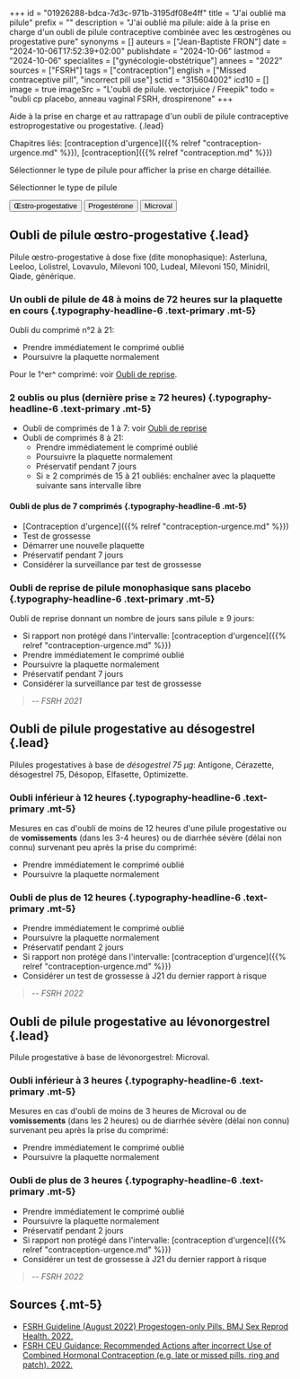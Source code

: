 +++
id = "01926288-bdca-7d3c-971b-3195df08e4ff"
title = "J'ai oublié ma pilule"
prefix = ""
description = "J'ai oublié ma pilule: aide à la prise en charge d'un oubli de pilule contraceptive combinée avec les œstrogènes ou progestative pure"
synonyms = []
auteurs = ["Jean-Baptiste FRON"]
date = "2024-10-06T17:52:39+02:00"
publishdate = "2024-10-06"
lastmod = "2024-10-06"
specialites = ["gynécologie-obstétrique"]
annees = "2022"
sources = ["FSRH"]
tags = ["contraception"]
english = ["Missed contraceptive pill", "incorrect pill use"]
sctid = "315604002"
icd10 = []
image = true
imageSrc = "L'oubli de pilule. vectorjuice / Freepik"
todo = "oubli cp placebo, anneau vaginal FSRH, drospirenone"
+++

Aide à la prise en charge et au rattrapage d'un oubli de pilule contraceptive estroprogestative ou progestative.
{.lead}

Chapitres liés: [contraception d'urgence]({{% relref "contraception-urgence.md" %}}), [contraception]({{% relref "contraception.md" %}})

Sélectionner le type de pilule pour afficher la prise en charge détaillée.

<div class="card card-body shadow-none my-2 flex-row justify-content-between bg-primary-light">
  <div>
    <p class="typography-overline">Sélectionner le type de pilule</p>
    <nav>
      <div class="nav" role="tablist">
      <button class="chip chip-action" id="nav-coc-tab" data-toggle="tab" data-target="#nav-coc" type="button" role="tab" aria-controls="nav-coc" aria-selected="false">Œstro-progestative</button>
      <button class="chip chip-action" id="nav-prog-tab" data-toggle="tab" data-target="#nav-prog" type="button" role="tab" aria-controls="nav-prog" aria-selected="false">Progestérone</button>
      <button class="chip chip-action" id="nav-microval-tab" data-toggle="tab" data-target="#nav-microval" type="button" role="tab" aria-controls="nav-microval" aria-selected="false">Microval</button>
      </div>
    </nav>
  </div>
</div>
<div class="tab-content">
<div class="tab-pane fade card card-body" id="nav-coc" role="tabpanel" aria-labelledby="nav-coc-tab">

## Oubli de pilule œstro-progestative {.lead}

Pilule œstro-progestative à dose fixe (dite monophasique): Asterluna, Leeloo, Lolistrel, Lovavulo, Milevoni 100, Ludeal, Milevoni 150, Minidril, Qiade, générique.

### Un oubli de pilule de 48 à moins de 72 heures sur la plaquette en cours {.typography-headline-6 .text-primary .mt-5}

Oubli du comprimé n°2 à 21:

- Prendre immédiatement le comprimé oublié
- Poursuivre la plaquette normalement

Pour le 1^er^ comprimé: voir [Oubli de reprise](#oubli-de-reprise-de-pilule-monophasique-sans-placebo).

### 2 oublis ou plus (dernière prise ≥ 72 heures) {.typography-headline-6 .text-primary .mt-5}

- Oubli de comprimés de 1 à 7: voir [Oubli de reprise](#oubli-de-reprise-de-pilule-monophasique-sans-placebo)
- Oubli de comprimés 8 à 21:
  - Prendre immédiatement le comprimé oublié
  - Poursuivre la plaquette normalement
  - Préservatif pendant 7 jours
  - Si ≥ 2 comprimés de 15 à 21 oubliés: enchaîner avec la plaquette suivante sans intervalle libre

#### Oubli de plus de 7 comprimés {.typography-headline-6 .mt-5}

- [Contraception d'urgence]({{% relref "contraception-urgence.md" %}})
- Test de grossesse
- Démarrer une nouvelle plaquette
- Préservatif pendant 7 jours
- Considérer la surveillance par test de grossesse

### Oubli de reprise de pilule monophasique sans placebo {.typography-headline-6 .text-primary .mt-5}

Oubli de reprise donnant un nombre de jours sans pilule ≥ 9 jours:

- Si rapport non protégé dans l'intervalle: [contraception d'urgence]({{% relref "contraception-urgence.md" %}})
- Prendre immédiatement le comprimé oublié
- Poursuivre la plaquette normalement
- Préservatif pendant 7 jours
- Considérer la surveillance par test de grossesse

> -- *FSRH 2021*

</div>
<div class="tab-pane fade card card-body" id="nav-prog" role="tabpanel" aria-labelledby="nav-prog-tab">

## Oubli de pilule progestative au désogestrel {.lead}

Pilules progestatives à base de *désogestrel 75 µg*: Antigone, Cérazette, désogestrel 75, Désopop, Elfasette, Optimizette.

### Oubli inférieur à 12 heures {.typography-headline-6 .text-primary .mt-5}

Mesures en cas d'oubli de moins de 12 heures d'une pilule progestative ou de **vomissements** (dans les 3-4 heures) ou de diarrhée sévère (délai non connu) survenant peu après la prise du comprimé:

- Prendre immédiatement le comprimé oublié
- Poursuivre la plaquette normalement

### Oubli de plus de 12 heures {.typography-headline-6 .text-primary .mt-5}

- Prendre immédiatement le comprimé oublié
- Poursuivre la plaquette normalement
- Préservatif pendant 2 jours
- Si rapport non protégé dans l'intervalle: [contraception d'urgence]({{% relref "contraception-urgence.md" %}})
- Considérer un test de grossesse à J21 du dernier rapport à risque

> -- *FSRH 2022*

</div>
<div class="tab-pane fade card card-body" id="nav-microval" role="tabpanel" aria-labelledby="nav-microval-tab">

## Oubli de pilule progestative au lévonorgestrel {.lead}

Pilule progestative à base de lévonorgestrel: Microval.

### Oubli inférieur à 3 heures {.typography-headline-6 .text-primary .mt-5}

Mesures en cas d'oubli de moins de 3 heures de Microval ou de **vomissements** (dans les 2 heures) ou de diarrhée sévère (délai non connu) survenant peu après la prise du comprimé:

- Prendre immédiatement le comprimé oublié
- Poursuivre la plaquette normalement

### Oubli de plus de 3 heures {.typography-headline-6 .text-primary .mt-5}

- Prendre immédiatement le comprimé oublié
- Poursuivre la plaquette normalement
- Préservatif pendant 2 jours
- Si rapport non protégé dans l'intervalle: [contraception d'urgence]({{% relref "contraception-urgence.md" %}})
- Considérer un test de grossesse à J21 du dernier rapport à risque

> -- *FSRH 2022*

</div>
</div>

## Sources {.mt-5}

- [FSRH Guideline (August 2022) Progestogen-only Pills. BMJ Sex Reprod Health. 2022.](https://www.fsrh.org/Public/Documents/ceu-guideline-progestogen-only-pills.aspx)
- [FSRH CEU Guidance: Recommended Actions after incorrect Use of Combined Hormonal Contraception (e.g. late or missed pills, ring and patch). 2022.](https://www.fsrh.org/Public/Documents/fsrh-ceu-guidance-recommended-actions-after-incorrect-use.aspx)
